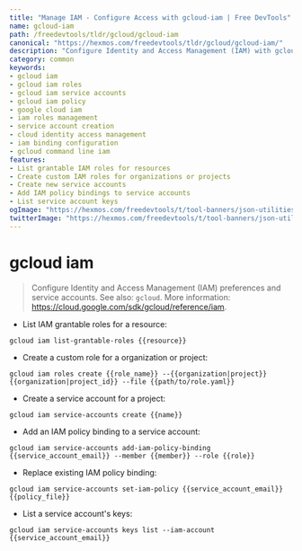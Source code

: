```yaml
---
title: "Manage IAM - Configure Access with gcloud-iam | Free DevTools"
name: gcloud-iam
path: /freedevtools/tldr/gcloud/gcloud-iam
canonical: "https://hexmos.com/freedevtools/tldr/gcloud/gcloud-iam/"
description: "Configure Identity and Access Management (IAM) with gcloud-iam. Create service accounts, manage roles, and control permissions effortlessly. Free online tool, no registration required."
category: common
keywords:
- gcloud iam
- gcloud iam roles
- gcloud iam service accounts
- gcloud iam policy
- google cloud iam
- iam roles management
- service account creation
- cloud identity access management
- iam binding configuration
- gcloud command line iam
features:
- List grantable IAM roles for resources
- Create custom IAM roles for organizations or projects
- Create new service accounts
- Add IAM policy bindings to service accounts
- List service account keys
ogImage: "https://hexmos.com/freedevtools/t/tool-banners/json-utilities-banner.png"
twitterImage: "https://hexmos.com/freedevtools/t/tool-banners/json-utilities-banner.png"
---
```


# gcloud iam

> Configure Identity and Access Management (IAM) preferences and service accounts.
> See also: `gcloud`.
> More information: <https://cloud.google.com/sdk/gcloud/reference/iam>.

- List IAM grantable roles for a resource:

`gcloud iam list-grantable-roles {{resource}}`

- Create a custom role for a organization or project:

`gcloud iam roles create {{role_name}} --{{organization|project}} {{organization|project_id}} --file {{path/to/role.yaml}}`

- Create a service account for a project:

`gcloud iam service-accounts create {{name}}`

- Add an IAM policy binding to a service account:

`gcloud iam service-accounts add-iam-policy-binding {{service_account_email}} --member {{member}} --role {{role}}`

- Replace existing IAM policy binding:

`gcloud iam service-accounts set-iam-policy {{service_account_email}} {{policy_file}}`

- List a service account's keys:

`gcloud iam service-accounts keys list --iam-account {{service_account_email}}`

